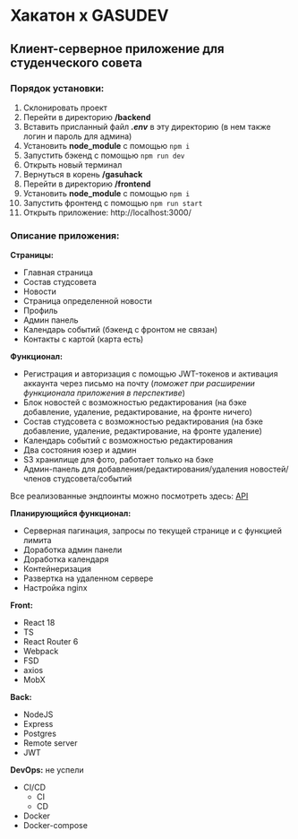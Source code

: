 # Хакатон х GASUDEV

## Клиент-серверное приложение для студенческого совета

### Порядок установки:
1. Склонировать проект
2. Перейти в директорию **/backend** 
3. Вставить присланный файл ***.env*** в эту директорию (в нем также логин и пароль для админа)
4. Установить **node_module** с помощью ``npm i``
5. Запустить бэкенд с помощью ``npm run dev``
6. Открыть новый терминал
7. Вернуться в корень **/gasuhack**
8. Перейти в директорию **/frontend** 
9.  Установить **node_module** с помощью ``npm i``
10. Запустить фронтенд с помощью ``npm run start``
11. Открыть приложение: http://localhost:3000/

### Описание приложения:
**Страницы:**
- Главная страница
- Состав студсовета
- Новости
- Страница определенной новости
- Профиль
- Админ панель
- Календарь событий (бэкенд c фронтом не связан)
- Контакты с картой (карта есть)

**Функционал:**
- Регистрация и авторизация с помощью JWT-токенов и активация аккаунта через письмо на почту (_поможет при расширении функционала приложения в перспективе_)
- Блок новостей с возможностью редактирования (на бэке добавление, удаление, редактирование, на фронте ничего)
- Состав студсовета с возможностью редактирования (на бэке добавление, удаление, редактирование, на фронте удаление)
- Календарь событий с возможностью редактирования
- Два состояния юзер и админ
- S3 хранилище для фото, работает только на бэке
- Админ-панель для добавления/редактирования/удаления новостей/членов студсовета/событий


Все реализованные эндпоинты можно посмотреть здесь: [API](https://www.postman.com/4veg0s/workspace/my-workspace/request/33852517-4e1cdb55-b05d-4cbb-aaf6-18ff097c9e68)
  
**Планирующийся функционал:**
- Серверная пагинация, запросы по текущей странице и с функцией лимита
- Доработка админ панели
- Доработка календаря
- Контейнеризация
- Развертка на удаленном сервере
- Настройка nginx

**Front:**
- React 18
- TS
- React Router 6
- Webpack
- FSD
- axios
- MobX

**Back:**
- NodeJS
- Express
- Postgres
- Remote server
- JWT

**DevOps:** не успели
- CI/CD 
  - CI
  - CD
- Docker
- Docker-compose